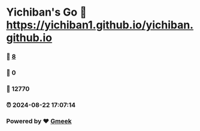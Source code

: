 # Yichiban's Go :link: https://yichiban1.github.io/yichiban.github.io 
### :page_facing_up: [8](https://yichiban1.github.io/yichiban.github.io/tag.html) 
### :speech_balloon: 0 
### :hibiscus: 12770 
### :alarm_clock: 2024-08-22 17:07:14 
### Powered by :heart: [Gmeek](https://github.com/Meekdai/Gmeek)
